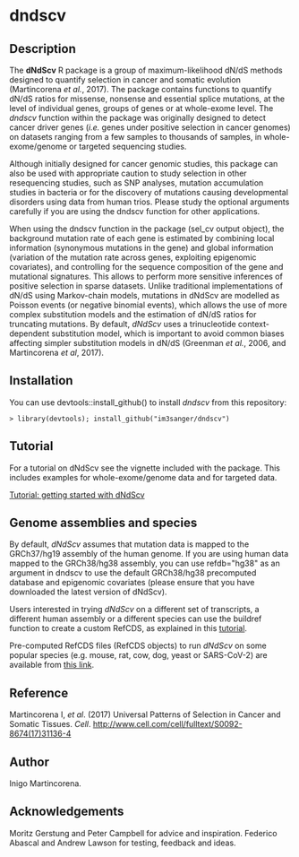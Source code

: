 dndscv
=====

Description
---
The **dNdScv** R package is a group of maximum-likelihood dN/dS methods designed to 
	quantify selection in cancer and somatic evolution (Martincorena *et al.*, 2017). The
	package contains functions to quantify dN/dS ratios for missense, nonsense and 
	essential splice mutations, at the level of individual genes, groups of genes or at 
	whole-exome level. The *dndscv* function within the package was originally designed 
	to detect cancer driver genes (*i.e.* genes under positive selection in cancer genomes)
	on datasets ranging from a few samples to thousands of samples, in whole-exome/genome 
	or targeted sequencing studies. 
	
Although initially designed for cancer genomic studies, this package can also be used 
    with appropriate caution to study selection in other resequencing studies, such 
    as SNP analyses, mutation accumulation studies in bacteria or for the discovery 
    of mutations causing developmental disorders using data from human trios. Please 
    study the optional arguments carefully if you are using the dndscv function for 
    other applications.
	
When using the dndscv function in the package (sel_cv output object), the background 
    mutation rate of each gene is estimated by combining local information 
	(synonymous mutations in the gene) and global information (variation of the mutation 
	rate across genes, exploiting epigenomic covariates), and controlling for the sequence 
	composition of the gene and mutational signatures. This allows to perform more
	sensitive inferences of positive selection in sparse datasets. Unlike traditional 
	implementations of dN/dS using Markov-chain models, mutations in dNdScv are modelled
	as Poisson events (or negative binomial events), which allows the use of more
	complex substitution models and the estimation of dN/dS ratios for truncating
	mutations. By default, *dNdScv* uses a trinucleotide context-dependent substitution 
	model, which is important to avoid common biases affecting simpler substitution 
	models in dN/dS (Greenman *et al.*, 2006, and Martincorena *et al*, 2017).

Installation
--------
You can use devtools::install_github() to install *dndscv* from this repository:

	> library(devtools); install_github("im3sanger/dndscv")

Tutorial
--------
For a tutorial on dNdScv see the vignette included with the package. This includes 
examples for whole-exome/genome data and for targeted data.

[Tutorial: getting started with dNdScv](http://htmlpreview.github.io/?http://github.com/im3sanger/dndscv/blob/master/vignettes/dNdScv.html)

Genome assemblies and species
--------
By default, *dNdScv* assumes that mutation data is mapped to the GRCh37/hg19 assembly of the
human genome. If you are using human data mapped to the GRCh38/hg38 assembly, you can use 
refdb="hg38" as an argument in dndscv to use the default GRCh38/hg38 precomputed database
and epigenomic covariates (please ensure that you have downloaded the latest version of
dNdScv).

Users interested in trying *dNdScv* on a different set of transcripts, a different human assembly
or a different species can use the buildref function to create a custom RefCDS, as explained
in this [tutorial](http://htmlpreview.github.io/?http://github.com/im3sanger/dndscv/blob/master/vignettes/buildref.html).

Pre-computed RefCDS files (RefCDS objects) to run *dNdScv* on some popular species
(e.g. mouse, rat, cow, dog, yeast or SARS-CoV-2) are available from 
[this link](https://github.com/im3sanger/dndscv_data/tree/master/data).

Reference
----
Martincorena I, *et al*. (2017) Universal Patterns of Selection in Cancer and Somatic Tissues. *Cell*.
http://www.cell.com/cell/fulltext/S0092-8674(17)31136-4

Author
--------
Inigo Martincorena.

Acknowledgements
--------
Moritz Gerstung and Peter Campbell for advice and inspiration. Federico Abascal and Andrew Lawson for testing, feedback and ideas.

